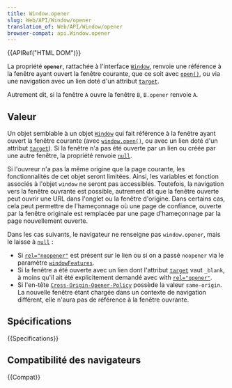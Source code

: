 ```yaml
---
title: Window.opener
slug: Web/API/Window/opener
translation_of: Web/API/Window/opener
browser-compat: api.Window.opener
---
```


{{APIRef("HTML DOM")}}

La propriété **`opener`**, rattachée à l'interface [`Window`](/fr/docs/Web/API/Window), renvoie une référence à la fenêtre ayant ouvert la fenêtre courante, que ce soit avec [`open()`](/fr/docs/Web/API/Window/open), ou via une navigation avec un lien doté d'un attribut [`target`](/fr/docs/Web/HTML/Element/a#attr-target).

Autrement dit, si la fenêtre `A` ouvre la fenêtre `B`, `B.opener` renvoie `A`.

## Valeur

Un objet semblable à un objet [`Window`](/fr/docs/Web/API/Window) qui fait référence à la fenêtre ayant ouvert la fenêtre courante (avec [`window.open()`](/fr/docs/Web/API/Window/open), ou avec un lien doté d'un attribut [`target`](/fr/docs/Web/HTML/Element/a#attr-target)). Si la fenêtre n'a pas été ouverte par un lien ou créée par une autre fenêtre, la propriété renvoie [`null`](/fr/docs/Web/JavaScript/Reference/Global_Objects/null).

Si l'ouvreur n'a pas la même origine que la page courante, les fonctionnalités de cet objet seront limitées. Ainsi, les variables et fonction associés à l'objet `window` ne seront pas accessibles. Toutefois, la navigation vers la fenêtre ouvrante est possible, autrement dit que la fenêtre ouverte peut ouvrir une URL dans l'onglet ou la fenêtre d'origine. Dans certains cas, cela peut permettre de l'hameçonnage où une page de confiance, ouverte par la fenêtre originale est remplacée par une page d'hameçonnage par la page nouvellement ouverte.

Dans les cas suivants, le navigateur ne renseigne pas `window.opener`, mais le laisse à [`null`](/fr/docs/Web/JavaScript/Reference/Global_Objects/null)&nbsp;:

- Si [`rel="noopener"`](/fr/docs/Web/HTML/Element/a#attr-rel) est présent sur le lien ou si on a passé `noopener` via le paramètre [`windowFeatures`](/fr/docs/Web/API/Window/open).
- Si la fenêtre a été ouverte avec un lien dont l'attribut [`target`](/fr/docs/Web/HTML/Element/a#attr-target) vaut `_blank`, à moins qu'il ait été explicitement demandé avec with [`rel="opener"`](/fr/docs/Web/HTML/Element/a#attr-rel).
- Si l'en-tête [`Cross-Origin-Opener-Policy`](/fr/docs/Web/HTTP/Headers/Cross-Origin-Opener-Policy) possède la valeur `same-origin`. La nouvelle fenêtre étant chargée dans un contexte de navigation différent, elle n'aura pas de référence à la fenêtre ouvrante.

## Spécifications

{{Specifications}}

## Compatibilité des navigateurs

{{Compat}}
